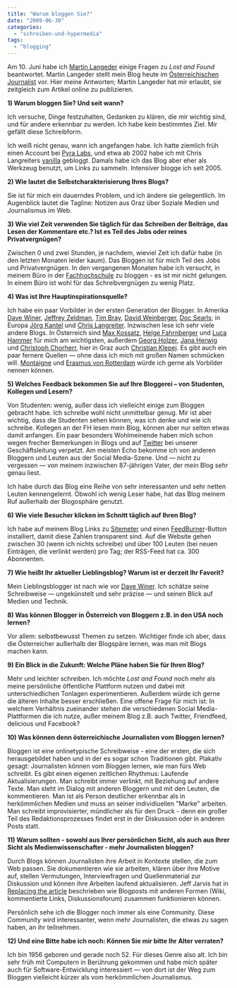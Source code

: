 ```yaml
---
title: "Warum bloggen Sie?"
date: "2009-06-30"
categories: 
  - "schreiben-und-hypermedia"
tags: 
  - "blogging"
---
```


Am 10. Juni habe ich [Martin Langeder](http://kaiserschmarrn.twoday.net/ "Kaiserschmarrn") einige Fragen zu _Lost and Found_ beantwortet. Martin Langeder stellt mein Blog heute im [Österreichischen Journalist](http://www.journalist.at/ "Der Österreichische Journalist - 4/2009 - vorschau") vor. Hier meine Antworten; Martin Langeder hat mir erlaubt, sie zeitgleich zum Artikel online zu publizieren.

**1) Warum bloggen Sie? Und seit wann?**

Ich versuche, Dinge festzuhalten, Gedanken zu klären, die mir wichtig sind, und für andere erkennbar zu werden. Ich habe kein bestimmtes Ziel. Mir gefällt diese Schreibform.

Ich weiß nicht genau, wann ich angefangen habe. Ich hatte ziemlich früh einen Account bei [Pyra Labs](http://en.wikipedia.org/wiki/Pyra_Labs "Pyra Labs - Wikipedia, the free encyclopedia"), und etwa ab 2002 habe ich mit Chris Langreiters [vanilla](http://www.vanillasite.at/space/news "vanillasite.at :: news") gebloggt. Damals habe ich das Blog aber eher als Werkzeug benutzt, um Links zu sammeln. Intensiver blogge ich seit 2005.

**2) Wie lautet die Selbstcharakterisierung Ihres Blogs?**

Sie ist für mich ein dauerndes Problem, und ich ändere sie gelegentlich. Im Augenblick lautet die Tagline: Notizen aus Graz über Soziale Medien und Journalismus im Web.

**3) Wie viel Zeit verwenden Sie täglich für das Schreiben der Beiträge, das Lesen der Kommentare etc.? Ist es Teil des Jobs oder reines Privatvergnügen?**

Zwischen 0 und zwei Stunden, je nachdem, wieviel Zeit ich dafür habe (in den letzten Monaten leider kaum). Das Bloggen ist für mich Teil des Jobs und Privatvergnügen. In den vergangenen Monaten habe ich versucht, in meinem Büro in der [Fachhochschule](http://www.fh-joanneum.at/aw/~a/home/?lan=de "FACHHOCHSCHULE JOANNEUM| FACHHOCHSCHULE JOANNEUM| FH JOANNEUM Gesellschaft mbH :: University of applied sciences") zu bloggen - es ist mir nicht gelungen. In einem Büro ist wohl für das Schreibvergnügen zu wenig Platz.

**4) Was ist Ihre Hauptinspirationsquelle?**

Ich habe ein paar Vorbilder in der ersten Generation der Blogger. In Amerika [Dave Winer](http://www.scripting.com/ "Scripting News: 6/9/2009"), [Jeffrey Zeldman](http://www.zeldman.com/ "Jeffrey Zeldman Presents"), [Tim Bray](http://www.tbray.org/ongoing/ "ongoing"), [David Weinberger](http://www.hyperorg.com/blogger/index.html "Joho the Blog"), [Doc Searls](http://blogs.law.harvard.edu/doc/ "Doc Searls Weblog · Same old blog, brand new place"); in Europa [Jörg Kantel](http://www.schockwellenreiter.de/ "Der Schockwellenreiter") und [Chris Langreiter](http://www.langreiter.com/ "langreiter.com plain, simple: start"). Inzwischen lese ich sehr viele andere Blogs. In Österreich sind [Max Kossatz](http://wissenbelastet.com/ "Wissen belastet"), [Helge Fahrnberger](http://www.helge.at "Helge Fahrnberger's Blog - Ranting & Raving since 1999") und [Luca Hammer](http://www.2-blog.net/ "2-Blog") für mich am wichtigsten, außerdem [Georg Holzer](http://www.georgholzer.at/blog/ "Blog : Georg Holzer"), [Jana Herwig](http://digiom.wordpress.com/ "digiom by jana herwig – ein studientagebuch auf dem weg zum doktorat") und [Christoph Chorherr](http://chorherr.twoday.net/ "chorherr"), hier in Graz auch [Christian Klepej](http://www.look.at/enlargeyourpen/ "EnlargeYourPen"). Es gibt auch ein paar fernere Quellen — ohne dass ich mich mit großen Namen schmücken will. [Montaigne](http://www.bribes.org/trismegiste/montable.htm "MONTAIGNE - Les Essais") und [Erasmus von Rotterdam](http://books.google.de/books?id=hruQ386SfFcC&pg=RA1-PA427&lpg=RA1-PA427&dq=erasmus+briefwechsel&source=bl&ots=o4pgCv3JUO&sig=9khFRYcq8Eb3HB8J-jjfd5zOdaM&hl=de&ei=I5kwSvWdK426sgaAxrCsBA&sa=X&oi=book_result&ct=result&resnum=6#PPP1,M1 "Contemporaries of Erasmus: A ... - Google Buchsuche") würde ich gerne als Vorbilder nennen können.

**5) Welches Feedback bekommen Sie auf Ihre Bloggerei – von Studenten, Kollegen und Lesern?**

Von Studenten: wenig, außer dass ich vielleicht einige zum Bloggen gebracht habe. Ich schreibe wohl nicht unmittelbar genug. Mir ist aber wichtig, dass die Studenten sehen können, was ich denke und wie ich schreibe. Kollegen an der FH lesen mein Blog, können aber nur selten etwas damit anfangen. Ein paar besonders Wohlmeinende haben mich schon wegen frecher Bemerkungen in Blogs und auf [Twitter](http://twitter.com/heinz "Heinz Wittenbrink (heinz) on Twitter") bei unserer Geschäftsleitung verpetzt. Am meisten Echo bekomme ich von anderen Bloggern und Leuten aus der Social Media-Szene. Und — nicht zu vergessen — von meinem inzwischen 87-jährigen Vater, der mein Blog sehr genau liest.

Ich habe durch das Blog eine Reihe von sehr interessanten und sehr netten Leuten kennengelernt. Obwohl ich wenig Leser habe, hat das Blog meinem Ruf außerhalb der Blogosphäre genutzt.

**6) Wie viele Besucher klicken im Schnitt täglich auf Ihren Blog?**

Ich habe auf meinem Blog Links zu [Sitemeter](http://www.sitemeter.com/?a=stats&s=sm1lostandfound "Lost and Found - http://heinz.typepad.com") und einen [FeedBurner](https://www.google.com/accounts/ServiceLogin?service=feedburner&continue=http%3A%2F%2Ffeedburner.google.com%2Ffb%2Fa%2Fmyfeeds "Google FeedBurner")\-Button installiert, damit diese Zahlen transparent sind. Auf die Website gehen zwischen 30 (wenn ich nichts schreibe) und über 100 Leuten (bei neuen Einträgen, die verlinkt werden) pro Tag; der RSS-Feed hat ca. 300 Abonnenten.

**7) Wie heißt Ihr aktueller Lieblingsblog? Warum ist er derzeit Ihr Favorit?**

Mein Lieblingsblogger ist nach wie vor [Dave Winer](http://www.scripting.com/stories/2007/02/21/daveWinerBio.html "Scripting News: Dave Winer bio"). Ich schätze seine Schreibweise — ungekünstelt und sehr präzise — und seinen Blick auf Medien und Technik.

**8) Was können Blogger in Österreich von Bloggern z.B. in den USA noch lernen?**

Vor allem: selbstbewusst Themen zu setzen. Wichtiger finde ich aber, dass die Österreicher außerhalb der Blogspäre lernen, was man mit Blogs machen kann.

**9) Ein Blick in die Zukunft: Welche Pläne haben Sie für Ihren Blog?**

Mehr und leichter schreiben. Ich möchte _Lost and Found_ noch mehr als meine persönliche öffentliche Plattform nutzen und dabei mit unterschiedlichen Tonlagen experimentieren. Außerdem würde ich gerne die älteren Inhalte besser erschließen. Eine offene Frage für mich ist: In welchem Verhältnis zueinander stehen die verschiedenen Social Media-Plattformen die ich nutze, außer meinem Blog z.B. auch Twitter, Friendfeed, delicious und Facebook?

**10) Was können denn österreichische Journalisten vom Bloggen lernen?**

Bloggen ist eine onlinetypische Schreibweise - eine der ersten, die sich herausgebildet haben und in der es sogar schon Traditionen gibt. Plakativ gesagt: Journalisten können vom Bloggen lernen, wie man fürs Web schreibt. Es gibt einen eigenen zeitlichen Rhythmus: Laufende Aktualisierungen. Man schreibt immer verlinkt, mit Beziehung auf andere Texte. Man steht im Dialog mit anderen Bloggern und mit den Leuten, die kommentieren. Man ist als Person deutlicher erkennbar als in herkömmlichen Medien und muss an seiner individiuellen "Marke" arbeiten. Man schreibt improvisierter, mündlicher als für den Druck - denn ein großer Teil des Redaktionsprozesses findet erst in der Diskussion oder in anderen Posts statt.

**11) Warum sollten - sowohl aus Ihrer persönlichen Sicht, als auch aus Ihrer Sicht als Medienwissenschafter - mehr Journalisten bloggen?**

Durch Blogs können Journalisten ihre Arbeit in Kontexte stellen, die zum Web passen. Sie dokumentieren wie sie arbeiten, klären über ihre Motive auf, stellen Vermutungen, Interviewfragen und Quellenmaterial zur Diskussion und können ihre Arbeiten laufend aktualisieren. Jeff Jarvis hat in [Replacing the article](http://www.buzzmachine.com/2008/10/02/replacing-the-article/) beschrieben wie Blogposts mit anderen Formen (Wiki, kommentierte Links, Diskussionsforum) zusammen funktionieren können.

Persönlich sehe ich die Blogger noch immer als eine Community. Diese Community wird interessanter, wenn mehr Journalisten, die etwas zu sagen haben, an ihr teilnehmen.

**12) Und eine Bitte habe ich noch: Können Sie mir bitte Ihr Alter verraten?**

Ich bin 1956 geboren und gerade noch 52. Für dieses Genre also alt. Ich bin sehr früh mit Computern in Berührung gekommen und habe mich später auch für Software-Entwicklung interessiert — von dort ist der Weg zum Bloggen vielleicht kürzer als vom herkömmlichen Journalismus.
